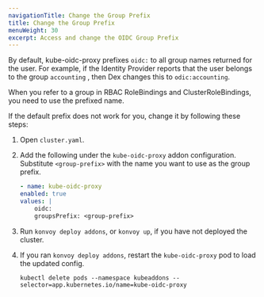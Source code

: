 ```yaml
---
navigationTitle: Change the Group Prefix
title: Change the Group Prefix
menuWeight: 30
excerpt: Access and change the OIDC Group Prefix
---
```


By default, kube-oidc-proxy prefixes `oidc:` to all group names returned for the user. For example, if the Identity Provider reports that the user belongs to the group `accounting` , then Dex changes this to `odic:accounting`.

When you refer to a group in RBAC RoleBindings and ClusterRoleBindings, you need to use the prefixed name.

If the default prefix does not work for you, change it by following these steps:

1.  Open `cluster.yaml`.
1.  Add the following under the `kube-oidc-proxy` addon configuration. Substitute `<group-prefix>` with the name you want to use as the group prefix.

    ```yaml
    - name: kube-oidc-proxy
    enabled: true
    values: |
        oidc:
        groupsPrefix: <group-prefix>
    ```

1.  Run `konvoy deploy addons`, or `konvoy up`, if you have not deployed the cluster.
1.  If you ran `konvoy deploy addons`, restart the `kube-oidc-proxy` pod to load the updated config.

    ```shell
    kubectl delete pods --namespace kubeaddons --selector=app.kubernetes.io/name=kube-oidc-proxy
    ```
